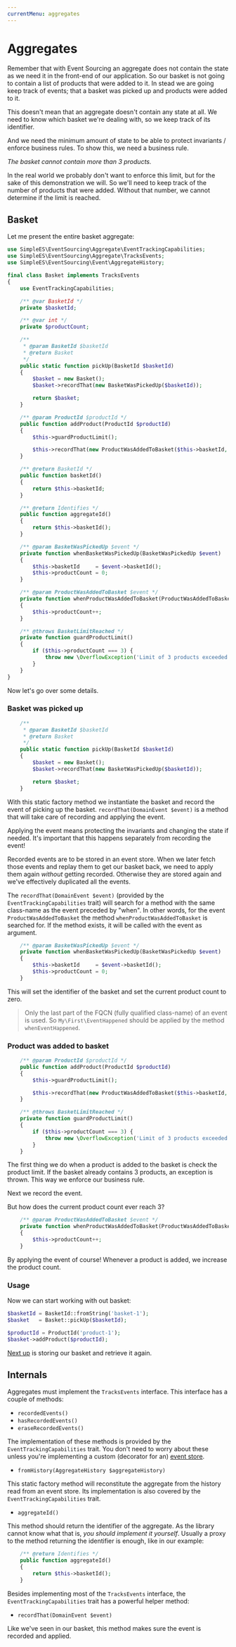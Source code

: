 ```yaml
---
currentMenu: aggregates
---
```


# Aggregates

Remember that with Event Sourcing an aggregate does not contain the state as we need it in the front-end of our application.
So our basket is not going to contain a list of products that were added to it.
In stead we are going keep track of events; that a basket was picked up and products were added to it.

This doesn't mean that an aggregate doesn't contain any state at all.
We need to know which basket we're dealing with, so we keep track of its identifier.

And we need the minimum amount of state to be able to protect invariants / enforce business rules.
To show this, we need a business rule.

_The basket cannot contain more than 3 products._

In the real world we probably don't want to enforce this limit, but for the sake of this demonstration we will.
So we'll need to keep track of the number of products that were added.
Without that number, we cannot determine if the limit is reached.


## Basket

Let me present the entire basket aggregate:

```php
use SimpleES\EventSourcing\Aggregate\EventTrackingCapabilities;
use SimpleES\EventSourcing\Aggregate\TracksEvents;
use SimpleES\EventSourcing\Event\AggregateHistory;

final class Basket implements TracksEvents
{
    use EventTrackingCapabilities;

    /** @var BasketId */
    private $basketId;

    /** @var int */
    private $productCount;

    /**
     * @param BasketId $basketId
     * @return Basket
     */
    public static function pickUp(BasketId $basketId)
    {
        $basket = new Basket();
        $basket->recordThat(new BasketWasPickedUp($basketId));

        return $basket;
    }

    /** @param ProductId $productId */
    public function addProduct(ProductId $productId)
    {
        $this->guardProductLimit();

        $this->recordThat(new ProductWasAddedToBasket($this->basketId, $productId));
    }

    /** @return BasketId */
    public function basketId()
    {
        return $this->basketId;
    }

    /** @return Identifies */
    public function aggregateId()
    {
        return $this->basketId();
    }

    /** @param BasketWasPickedUp $event */
    private function whenBasketWasPickedUp(BasketWasPickedUp $event)
    {
        $this->basketId     = $event->basketId();
        $this->productCount = 0;
    }

    /** @param ProductWasAddedToBasket $event */
    private function whenProductWasAddedToBasket(ProductWasAddedToBasket $event)
    {
        $this->productCount++;
    }

    /** @throws BasketLimitReached */
    private function guardProductLimit()
    {
        if ($this->productCount === 3) {
            throw new \OverflowException('Limit of 3 products exceeded');
        }
    }
}
```

Now let's go over some details.


### Basket was picked up

```php
    /**
     * @param BasketId $basketId
     * @return Basket
     */
    public static function pickUp(BasketId $basketId)
    {
        $basket = new Basket();
        $basket->recordThat(new BasketWasPickedUp($basketId));

        return $basket;
    }
```

With this static factory method we instantiate the basket and record the event of picking up the basket.
`recordThat(DomainEvent $event)` is a method that will take care of recording and applying the event.

Applying the event means protecting the invariants and changing the state if needed.
It's important that this happens separately from recording the event!

Recorded events are to be stored in an event store.
When we later fetch those events and replay them to get our basket back, we need to apply them again _without_ getting recorded.
Otherwise they are stored again and we've effectively duplicated all the events.

The `recordThat(DomainEvent $event)` (provided by the `EventTrackingCapabilities` trait) will search for a method with the same class-name as the event preceded by "when".
In other words, for the event `ProductWasAddedToBasket` the method `whenProductWasAddedToBasket` is searched for.
If the method exists, it will be called with the event as argument.

```php
    /** @param BasketWasPickedUp $event */
    private function whenBasketWasPickedUp(BasketWasPickedUp $event)
    {
        $this->basketId     = $event->basketId();
        $this->productCount = 0;
    }
```

This will set the identifier of the basket and set the current product count to zero.

> Only the last part of the FQCN (fully qualified class-name) of an event is used.
> So `My\First\EventHappened` should be applied by the method `whenEventHappened`.


### Product was added to basket

```php
    /** @param ProductId $productId */
    public function addProduct(ProductId $productId)
    {
        $this->guardProductLimit();

        $this->recordThat(new ProductWasAddedToBasket($this->basketId, $productId));
    }

    /** @throws BasketLimitReached */
    private function guardProductLimit()
    {
        if ($this->productCount === 3) {
            throw new \OverflowException('Limit of 3 products exceeded');
        }
    }
```

The first thing we do when a product is added to the basket is check the product limit.
If the basket already contains 3 products, an exception is thrown.
This way we enforce our business rule.

Next we record the event.

But how does the current product count ever reach 3?

```php
    /** @param ProductWasAddedToBasket $event */
    private function whenProductWasAddedToBasket(ProductWasAddedToBasket $event)
    {
        $this->productCount++;
    }
```

By applying the event of course! Whenever a product is added, we increase the product count.


### Usage

Now we can start working with out basket:

```php
$basketId = BasketId::fromString('basket-1');
$basket   = Basket::pickUp($basketId);

$productId = ProductId('product-1');
$basket->addProduct($productId);
```

[Next up](/event-sourcing/aggregate-manager) is storing our basket and retrieve it again.


## Internals

Aggregates must implement the `TracksEvents` interface.
This interface has a couple of methods:

- `recordedEvents()`
- `hasRecordedEvents()`
- `eraseRecordedEvents()`

The implementation of these methods is provided by the `EventTrackingCapabilities` trait.
You don't need to worry about these unless you're implementing a custom (decorator for an) [event store](/event-sourcing/event-store).

- `fromHistory(AggregateHistory $aggregateHistory)`

This static factory method will reconstitute the aggregate from the history read from an event store.
Its implementation is also covered by the `EventTrackingCapabilities` trait.

- `aggregateId()`

This method should return the identifier of the aggregate.
As the library cannot know what that is, _you should implement it yourself_.
Usually a proxy to the method returning the identifier is enough, like in our example:

```php
    /** @return Identifies */
    public function aggregateId()
    {
        return $this->basketId();
    }
```

Besides implementing most of the `TracksEvents` interface, the `EventTrackingCapabilities` trait has a powerful helper method:

- `recordThat(DomainEvent $event)`

Like we've seen in our basket, this method makes sure the event is recorded and applied.
